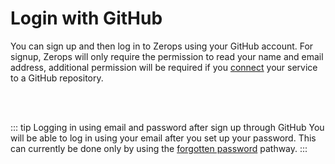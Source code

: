 # Login with GitHub

You can sign up and then log in to Zerops using your GitHub account. For signup, Zerops will only require the permission to read your name and email address, additional permission will be required if you [connect](/documentation/github/github-integration.html) your service to a GitHub repository.

<br/><br/>

::: tip Logging in using email and password after sign up through GitHub
You will be able to log in using your email after you set up your password. This can currently be done only by using the [forgotten password](https://app.zerops.dev/forgotten-password) pathway.
:::
